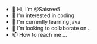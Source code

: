 - 👋 Hi, I’m @Saisree5
- 👀 I’m interested in coding
- 🌱 I’m currently learning java
- 💞️ I’m looking to collaborate on ..
- 📫 How to reach me ...

<!---
Saisree5/Saisree5 is a ✨ special ✨ repository because its `README.md` (this file) appears on your GitHub profile.
You can click the Preview link to take a look at your changes.
--->
